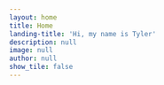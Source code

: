 ```yaml
---
layout: home
title: Home
landing-title: 'Hi, my name is Tyler'
description: null
image: null
author: null
show_tile: false
---
```


